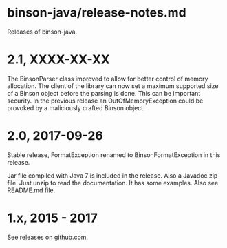 binson-java/release-notes.md
============================

Releases of binson-java.


2.1, XXXX-XX-XX
===============

The BinsonParser class improved to allow for better control of memory allocation.
The client of the library can now set a maximum supported size of a Binson 
object before the parsing is done. This can be important security.
In the previous release an OutOfMemoryException could be provoked by a 
maliciously crafted Binson object.



2.0, 2017-09-26
===============

Stable release, FormatException renamed to BinsonFormatException in this release.

Jar file compiled with Java 7 is included in the release. Also a Javadoc zip file. Just unzip to read the documentation. It has some examples. Also see README.md file.



1.x, 2015 - 2017
================

See releases on github.com.
